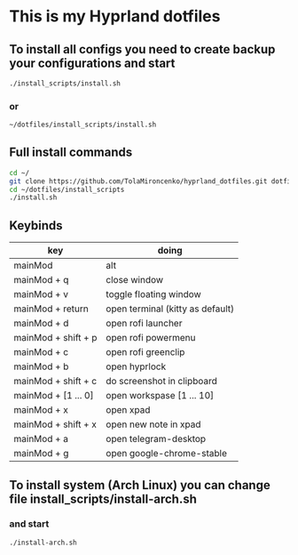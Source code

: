 # This is my Hyprland dotfiles

## To install all configs you need to create backup your configurations and start
```bash
./install_scripts/install.sh
```
### or
```bash
~/dotfiles/install_scripts/install.sh
```
## Full install commands
```bash
cd ~/
git clone https://github.com/TolaMironcenko/hyprland_dotfiles.git dotfiles
cd ~/dotfiles/install_scripts
./install.sh
```

## Keybinds
| key | doing |
| --- | ----- |
| mainMod | alt |
| mainMod + q | close window |
| mainMod + v | toggle floating window |
| mainMod + return | open terminal (kitty as default) |
| mainMod + d | open rofi launcher |
| mainMod + shift + p | open rofi powermenu |
| mainMod + c | open rofi greenclip |
| mainMod + b | open hyprlock |
| mainMod + shift + c | do screenshot in clipboard |
| mainMod + [1 ... 0] | open workspase [1 ... 10] |
| mainMod + x | open xpad |
| mainMod + shift + x | open new note in xpad |
| mainMod + a | open telegram-desktop |
| mainMod + g | open google-chrome-stable |

## To install system (Arch Linux) you can change file install_scripts/install-arch.sh
### and start
```bash
./install-arch.sh
```
